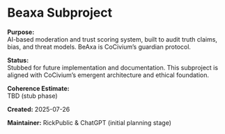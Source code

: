 <!-- status: stub; target: 150+ words -->
<!-- status: stub; target: 150+ words -->
<!-- Filename: README_beaxa.md -->
# Beaxa Subproject

**Purpose:**  
AI-based moderation and trust scoring system, built to audit truth claims, bias, and threat models. BeAxa is CoCivium’s guardian protocol.

**Status:**  
Stubbed for future implementation and documentation. This subproject is aligned with CoCivium’s emergent architecture and ethical foundation.

**Coherence Estimate:**  
TBD (stub phase)

**Created:** 2025-07-26

**Maintainer:** RickPublic & ChatGPT (initial planning stage)



